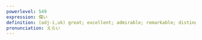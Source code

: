 ```yaml
---
powerlevel: 549
expression: 偉い
definition: (adj-i,uk) great; excellent; admirable; remarkable; distinguished; important; celebrated; famous; eminent; awful; terrible; (P)
pronunciation: えらい
---
```

